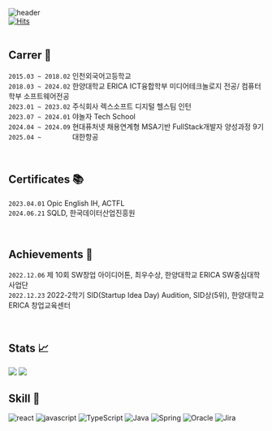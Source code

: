 ![header](https://capsule-render.vercel.app/api?type=waving&color=auto&height=300&section=header&text=Yang%20Jaehyuk&fontSize=90)  
[![Hits](https://hits.seeyoufarm.com/api/count/incr/badge.svg?url=https%3A%2F%2Fgithub.com%2Fyangjaehyuk&count_bg=%2379C83D&title_bg=%23555555&icon=&icon_color=%23E7E7E7&title=hits&edge_flat=false)](https://hits.seeyoufarm.com)  
<br/>



## Carrer 🏫
`2015.03 ~ 2018.02` 인천외국어고등학교  
`2018.03 ~ 2024.02` 한양대학교 ERICA ICT융합학부 미디어테크놀로지 전공/ 컴퓨터학부 소프트웨어전공  
`2023.01 ~ 2023.02` 주식회사 렉스소프트 디지털 헬스팀 인턴  
`2023.07 ~ 2024.01` 야놀자 Tech School  
`2024.04 ~ 2024.09` 현대퓨처넷 채용연계형 MSA기반 FullStack개발자 양성과정 9기  
`2025.04 ~        ` 대한항공

<br/>

## Certificates 📚
`2023.04.01` Opic English IH, ACTFL  
`2024.06.21` SQLD, 한국데이터산업진흥원 

<br/>

## Achievements 🏅
`2022.12.06` 제 10회 SW창업 아이디어톤, 최우수상, 한양대학교 ERICA SW중심대학사업단  
`2022.12.23` 2022-2학기 SID(Startup Idea Day) Audition, SID상(5위), 한양대학교 ERICA 창업교육센터 

<br/>

## Stats :chart_with_upwards_trend:
<img src="https://github-readme-stats.vercel.app/api?username=yangjaehyuk&theme=tokyonight&show_icons=true"/>
<img src="https://github-readme-stats.vercel.app/api/top-langs/?username=yangjaehyuk&exclude_repo=dkssud8150.github.io&layout=compact&theme=tokyonight"/>


<br/>

## Skill :hammer:
![react](https://img.shields.io/badge/React-20232A?style=for-the-badge&logo=react&logoColor=61DAFB)
![javascript](https://img.shields.io/badge/JavaScript-323330?style=for-the-badge&logo=javascript&logoColor=F7DF1E)
![TypeScript](https://img.shields.io/badge/typescript-%23007ACC.svg?style=for-the-badge&logo=typescript&logoColor=white)
![Java](https://img.shields.io/badge/java-%23ED8B00.svg?style=for-the-badge&logo=openjdk&logoColor=white)
![Spring](https://img.shields.io/badge/spring-%236DB33F.svg?style=for-the-badge&logo=spring&logoColor=white)
![Oracle](https://img.shields.io/badge/Oracle-F80000?style=for-the-badge&logo=oracle&logoColor=white)
![Jira](https://img.shields.io/badge/Jira-0052CC?style=for-the-badge&logo=Jira&logoColor=white)
